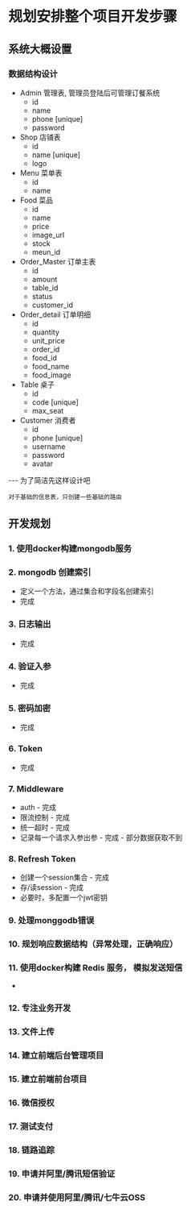 # 规划安排整个项目开发步骤

## 系统大概设置

### 数据结构设计
- Admin 管理表, 管理员登陆后可管理订餐系统
    - id
    - name
    - phone [unique]
    - password
- Shop 店铺表
    - id
    - name [unique]
    - logo
- Menu 菜单表
    - id
    - name 
- Food 菜品
    - id
    - name
    - price
    - image_url
    - stock
    - meun_id
- Order_Master 订单主表
    - id
    - amount
    - table_id
    - status
    - customer_id
- Order_detail 订单明细
    - id
    - quantity
    - unit_price
    - order_id
    - food_id
    - food_name
    - food_image
- Table 桌子
    - id
    - code [unique]
    - max_seat
- Customer 消费者
    - id
    - phone [unique]
    - username
    - password 
    - avatar

--- 为了简洁先这样设计吧

```对于基础的信息表，只创建一些基础的路由```


## 开发规划

### 1. 使用docker构建mongodb服务

### 2. mongodb 创建索引
- 定义一个方法，通过集合和字段名创建索引
- 完成

### 3. 日志输出
- 完成

### 4. 验证入参
- 完成

### 5. 密码加密
- 完成

### 6. Token
- 完成

### 7. Middleware
- auth - 完成
- 限流控制 - 完成
- 统一超时 - 完成
- 记录每一个请求入参出参 - 完成 - 部分数据获取不到

### 8. Refresh Token
- 创建一个session集合 - 完成
- 存/读session - 完成
- 必要时，多配置一个jwt密钥

### 9. 处理monggodb错误

### 10. 规划响应数据结构（异常处理，正确响应）

### 11. 使用docker构建 Redis 服务， 模拟发送短信
- 

### 12. 专注业务开发

### 13. 文件上传

### 14. 建立前端后台管理项目

### 15. 建立前端前台项目

### 16. 微信授权

### 17. 测试支付

### 18. 链路追踪

### 19. 申请并阿里/腾讯短信验证

### 20. 申请并使用阿里/腾讯/七牛云OSS

